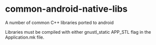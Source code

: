 common-android-native-libs
==========================

A number of common C++ libraries ported to android


Libraries must be compiled with either gnustl_static APP_STL flag in the Application.mk file.
